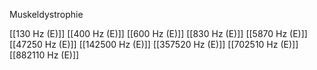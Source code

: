 Muskeldystrophie

[[130 Hz (E)]]
[[400 Hz (E)]]
[[600 Hz (E)]]
[[830 Hz (E)]]
[[5870 Hz (E)]]
[[47250 Hz (E)]]
[[142500 Hz (E)]]
[[357520 Hz (E)]]
[[702510 Hz (E)]]
[[882110 Hz (E)]]